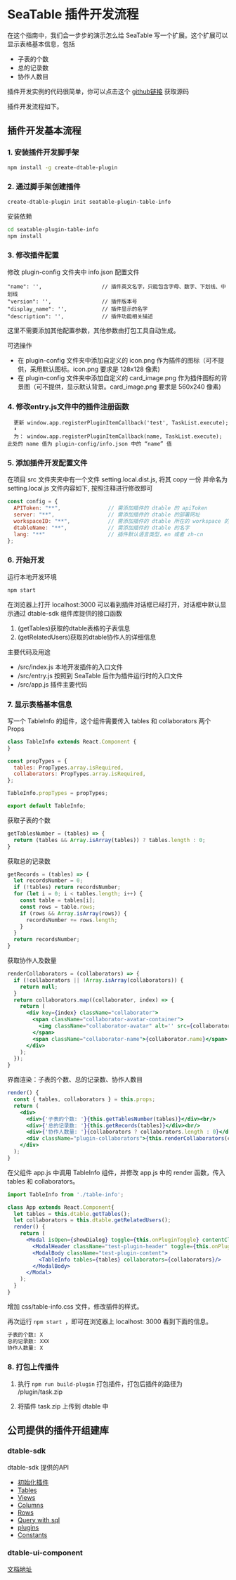 # SeaTable 插件开发流程

在这个指南中，我们会一步步的演示怎么给 SeaTable 写一个扩展。这个扩展可以显示表格基本信息，包括

- 子表的个数
- 总的记录数
- 协作人数目

插件开发实例的代码很简单，你可以点击这个 [github链接](https://github.com/seatable/seatable-plugin-table-info) 获取源码

插件开发流程如下。

## 插件开发基本流程

### 1. 安装插件开发脚手架

```bash
npm install -g create-dtable-plugin
```

### 2. 通过脚手架创建插件

```bash
create-dtable-plugin init seatable-plugin-table-info
```

安装依赖

~~~bash
cd seatable-plugin-table-info
npm install
~~~

### 3. 修改插件配置

修改 plugin-config 文件夹中 info.json 配置文件

```
"name": '',                   // 插件英文名字，只能包含字母、数字、下划线、中划线
"version": '',                // 插件版本号
"display_name": '',           // 插件显示的名字
"description": '',            // 插件功能相关描述
```

这里不需要添加其他配置参数，其他参数由打包工具自动生成。

可选操作

- 在 plugin-config 文件夹中添加自定义的 icon.png 作为插件的图标（可不提供，采用默认图标。icon.png 要求是 128x128 像素)
- 在 plugin-config 文件夹中添加自定义的 card_image.png 作为插件图标的背景图（可不提供，显示默认背景。card_image.png 要求是 560x240 像素)
  
### 4. 修改entry.js文件中的插件注册函数 

```
  更新 window.app.registerPluginItemCallback('test', TaskList.execute);
  ⬇️
  为： window.app.registerPluginItemCallback(name, TaskList.execute);  此处的 name 值为 plugin-config/info.json 中的 “name” 值
```

### 5. 添加插件开发配置文件

在项目 src 文件夹夹中有一个文件 setting.local.dist.js, 将其 copy 一份 并命名为 setting.local.js
文件内容如下, 按照注释进行修改即可

```js
const config = {
  APIToken: "**",               // 需添加插件的 dtable 的 apiToken
  server: "**",                 // 需添加插件的 dtable 的部署网址
  workspaceID: "**",            // 需添加插件的 dtable 所在的 workspace 的 id 值
  dtableName: "**",             // 需添加插件的 dtable 的名字
  lang: "**"                    // 插件默认语言类型，en 或者 zh-cn
};
```


### 6. 开始开发

运行本地开发环境

```bash
npm start
```

在浏览器上打开 localhost:3000 可以看到插件对话框已经打开，对话框中默认显示通过 dtable-sdk 组件库提供的接口函数
1. (getTables)获取的dtable表格的子表信息
2. (getRelatedUsers)获取的dtable协作人的详细信息

主要代码及用途

* /src/index.js 本地开发插件的入口文件
* /src/entry.js 按照到 SeaTable 后作为插件运行时的入口文件
* /src/app.js 插件主要代码

### 7. 显示表格基本信息

写一个 TableInfo 的组件，这个组件需要传入 tables 和 collaborators 两个 Props

```jsx
class TableInfo extends React.Component {
}

const propTypes = {
  tables: PropTypes.array.isRequired,
  collaborators: PropTypes.array.isRequired,
};

TableInfo.propTypes = propTypes;

export default TableInfo;
```

获取子表的个数

```js
getTablesNumber = (tables) => {
  return (tables && Array.isArray(tables)) ? tables.length : 0;
}
```

获取总的记录数

```js
getRecords = (tables) => {
  let recordsNumber = 0;
  if (!tables) return recordsNumber;
  for (let i = 0; i < tables.length; i++) {
    const table = tables[i];
    const rows = table.rows;
    if (rows && Array.isArray(rows)) {
      recordsNumber += rows.length;
    }
  }
  return recordsNumber;
}
```

获取协作人及数量

```jsx
renderCollaborators = (collaborators) => {
  if (!collaborators || !Array.isArray(collaborators)) {
    return null;
  }
  return collaborators.map((collaborator, index) => {
    return (
      <div key={index} className="collaborator">
        <span className="collaborator-avatar-container">
          <img className="collaborator-avatar" alt='' src={collaborator.avatar_url}/>
        </span>
        <span className="collaborator-name">{collaborator.name}</span>
      </div>
    );
  });
}
```

界面渲染：子表的个数、总的记录数、协作人数目

```jsx
render() {
  const { tables, collaborators } = this.props;
  return (
    <div>
      <div>{'子表的个数: '}{this.getTablesNumber(tables)}</div><br/>
      <div>{'总的记录数: '}{this.getRecords(tables)}</div><br/>
      <div>{'协作人数量: '}{collaborators ? collaborators.length : 0}</div><br/>
      <div className="plugin-collaborators">{this.renderCollaborators(collaborators)}</div>
    </div>
  );
}
```

在父组件 app.js 中调用 TableInfo 组件，并修改 app.js 中的 render 函数，传入 tables 和 collaborators。

```jsx
import TableInfo from './table-info';

class App extends React.Component{
  let tables = this.dtable.getTables();
  let collaborators = this.dtable.getRelatedUsers();
  render() {
    return (
      <Modal isOpen={showDialog} toggle={this.onPluginToggle} contentClassName="dtable-plugin plugin-container" size='lg'>
        <ModalHeader className="test-plugin-header" toggle={this.onPluginToggle}>{'插件'}</ModalHeader>
        <ModalBody className="test-plugin-content">
          <TableInfo tables={tables} collaborators={collaborators}/>
        </ModalBody>
      </Modal>
    );
  }
}
```

增加 css/table-info.css 文件，修改插件的样式。

再次运行 `npm start `，即可在浏览器上 localhost: 3000 看到下面的信息。

```md
子表的个数: X
总的记录数: XXX
协作人数量: X
```

### 8. 打包上传插件

1. 执行 `npm run build-plugin` 打包插件，打包后插件的路径为 /plugin/task.zip 

2. 将插件 task.zip 上传到 dtable 中

## 公司提供的插件开组建库

### dtable-sdk

dtable-sdk 提供的API

* [初始化插件](base.md)
* [Tables](tables.md)
* [Views](views.md)
* [Columns](columns.md)
* [Rows](rows.md)
* [Query with sql](query.md)
* [plugins](plugins.md)
* [Constants](constants.md)


### dtable-ui-component

[文档地址](https://seatable.github.io/dtable-ui-component/docs/)

